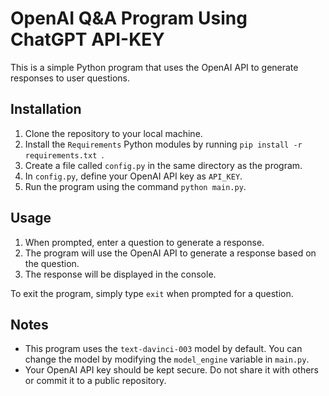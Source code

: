 # OpenAI Q&A Program Using ChatGPT API-KEY

This is a simple Python program that uses the OpenAI API to generate responses to user questions.

## Installation

1. Clone the repository to your local machine.
2. Install the `Requirements` Python modules by running `pip install -r requirements.txt `.
3. Create a file called `config.py` in the same directory as the program.
4. In `config.py`, define your OpenAI API key as `API_KEY`.
5. Run the program using the command `python main.py`.

## Usage

1. When prompted, enter a question to generate a response.
2. The program will use the OpenAI API to generate a response based on the question.
3. The response will be displayed in the console.

To exit the program, simply type `exit` when prompted for a question.

## Notes

- This program uses the `text-davinci-003` model by default. You can change the model by modifying the `model_engine` variable in `main.py`.
- Your OpenAI API key should be kept secure. Do not share it with others or commit it to a public repository.
